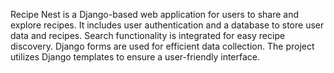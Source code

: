 Recipe Nest is a Django-based web application for users to share and explore recipes.
It includes user authentication and a database to store user data and recipes.
Search functionality is integrated for easy recipe discovery.
Django forms are used for efficient data collection.
The project utilizes Django templates to ensure a user-friendly interface.

